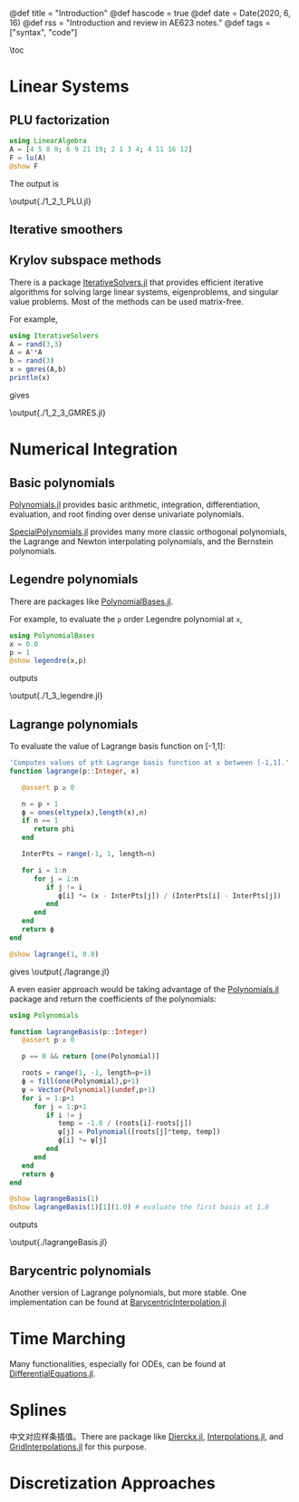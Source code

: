 @def title = "Introduction"
@def hascode = true
@def date = Date(2020, 6, 16)
@def rss = "Introduction and review in AE623 notes."
@def tags = ["syntax", "code"]

\toc

# Linear Systems

## PLU factorization

```julia:./1_2_1_PLU.jl
using LinearAlgebra
A = [4 5 8 9; 6 9 21 19; 2 1 3 4; 4 11 16 12]
F = lu(A)
@show F
```

The output is

\output{./1_2_1_PLU.jl}

## Iterative smoothers

## Krylov subspace methods

There is a package [IterativeSolvers.jl](https://juliamath.github.io/IterativeSolvers.jl/dev/) that provides efficient iterative algorithms for solving large linear systems, eigenproblems, and singular value problems.
Most of the methods can be used matrix-free.

For example,

```julia:./1_2_3_GMRES.jl
using IterativeSolvers
A = rand(3,3)
A = A'*A
b = rand(3)
x = gmres(A,b)
println(x)
```

gives

\output{./1_2_3_GMRES.jl}

# Numerical Integration

## Basic polynomials

[Polynomials.jl](https://github.com/JuliaMath/Polynomials.jl) provides basic arithmetic, integration, differentiation, evaluation, and root finding over dense univariate polynomials.

[SpecialPolynomials.jl](https://github.com/jverzani/SpecialPolynomials.jl) provides many more classic orthogonal polynomials, the Lagrange and Newton interpolating polynomials, and the Bernstein polynomials.

## Legendre polynomials

There are packages like [PolynomialBases.jl](https://github.com/ranocha/PolynomialBases.jl).

For example, to evaluate the `p` order Legendre polynomial at `x`,

```julia:./1_3_legendre.jl
using PolynomialBases
x = 0.0
p = 1
@show legendre(x,p)
```

outputs

\output{./1_3_legendre.jl}

## Lagrange polynomials

To evaluate the value of Lagrange basis function on [-1,1]:

```julia:./lagrange.jl
'Computes values of pth Lagrange basis function at x between [-1,1].'
function lagrange(p::Integer, x)

   @assert p ≥ 0

   n = p + 1
   ϕ = ones(eltype(x),length(x),n)
   if n == 1
      return phi
   end

   InterPts = range(-1, 1, length=n)

   for i = 1:n
      for j = 1:n
         if j != i
            ϕ[i] *= (x - InterPts[j]) / (InterPts[i] - InterPts[j])
         end
      end
   end
   return ϕ
end

@show lagrange(1, 0.0)
```

gives
\output{./lagrange.jl}


A even easier approach would be taking advantage of the [Polynomials.jl](https://github.com/JuliaMath/Polynomials.jl) package and return the coefficients of the polynomials:

```julia:./lagrangeBasis.jl
using Polynomials

function lagrangeBasis(p::Integer)
   @assert p ≥ 0

   p == 0 && return [one(Polynomial)]

   roots = range(1, -1, length=p+1)
   ϕ = fill(one(Polynomial),p+1)
   ψ = Vector{Polynomial}(undef,p+1)
   for i = 1:p+1
      for j = 1:p+1
         if i != j
            temp = -1.0 / (roots[i]-roots[j])
            ψ[j] = Polynomial([roots[j]*temp, temp])
            ϕ[i] *= ψ[j]
         end
      end
   end
   return ϕ
end

@show lagrangeBasis(1)
@show lagrangeBasis(1)[1](1.0) # evaluate the first basis at 1.0
```

outputs

\output{./lagrangeBasis.jl}


## Barycentric polynomials

Another version of Lagrange polynomials, but more stable.
One implementation can be found at [BarycentricInterpolation.jl](https://github.com/dawbarton/BarycentricInterpolation.jl)

# Time Marching

Many functionalities, especially for ODEs, can be found at [DifferentialEquations.jl](https://docs.sciml.ai/stable/).

# Splines

中文对应样条插值。There are package like [Dierckx.jl](https://github.com/kbarbary/Dierckx.jl), [Interpolations.jl](https://github.com/JuliaMath/Interpolations.jl), and [GridInterpolations.jl](https://github.com/sisl/GridInterpolations.jl) for this purpose.

# Discretization Approaches
